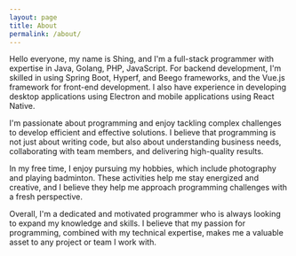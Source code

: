 ```yaml
---
layout: page
title: About
permalink: /about/
---
```


Hello everyone, my name is Shing, and I'm a full-stack programmer with expertise in Java, Golang, PHP, JavaScript. For backend development, I'm skilled in using Spring Boot, Hyperf, and Beego frameworks, and the Vue.js framework for front-end development. I also have experience in developing desktop applications using Electron and mobile applications using React Native. 

I'm passionate about programming and enjoy tackling complex challenges to develop efficient and effective solutions. I believe that programming is not just about writing code, but also about understanding business needs, collaborating with team members, and delivering high-quality results.

In my free time, I enjoy pursuing my hobbies, which include photography and playing badminton. These activities help me stay energized and creative, and I believe they help me approach programming challenges with a fresh perspective.

Overall, I'm a dedicated and motivated programmer who is always looking to expand my knowledge and skills. I believe that my passion for programming, combined with my technical expertise, makes me a valuable asset to any project or team I work with.
